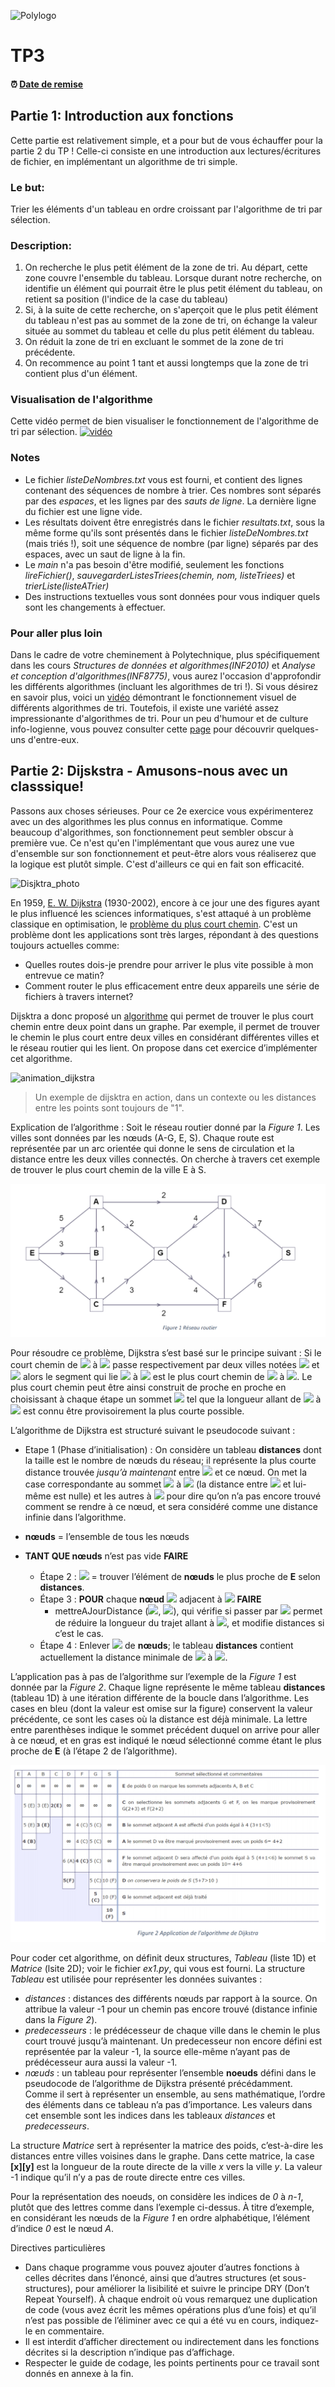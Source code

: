 
![Polylogo](https://lh3.googleusercontent.com/proxy/vrZOGWNKkffbTGgMZ-yypVpqS0VjGaZaaJOcgPThxeier5DFa2jFBOxwNnu3399B-QodQulHbkDcVuxVh1PCoYKgOTY)

# TP3

<!--- TODO: Changer la date de remise en modifiant le URL--->
#### :alarm_clock: [Date de remise](https://www.timeanddate.com/countdown/generic?iso=20210131T2359&p0=165&msg=Remise&font=cursive&csz=1#)

## Partie 1: Introduction aux fonctions
Cette partie est relativement simple, et a pour but de vous échauffer pour la partie 2 du TP ! Celle-ci consiste en une introduction aux lectures/écritures de fichier, en implémentant un algorithme de tri simple. 

### Le but: 
Trier les éléments d'un tableau en ordre croissant par l'algorithme de tri par sélection.

### Description: 
1. On recherche le plus petit élément de la zone de tri. Au départ, cette zone couvre l'ensemble du tableau. Lorsque durant notre recherche, on identifie un élément qui pourrait être le plus petit élément du tableau, on retient sa position (l'indice de la case du tableau)
2. Si, à la suite de cette recherche, on s'aperçoit que le plus petit élément du tableau n'est pas au sommet de la zone de tri, on échange la valeur située au sommet du tableau et celle du plus petit élément du tableau.
3. On réduit la zone de tri en excluant le sommet de la zone de tri précédente.
4. On recommence au point 1 tant et aussi longtemps que la zone de tri contient plus d'un élément.

### Visualisation de l'algorithme
Cette vidéo permet de bien visualiser le fonctionnement de l'algorithme de tri par sélection.
[![vidéo](http://img.youtube.com/vi/qpeeRU_K90k&ab_channel=CAMNET/0.jpg)](https://www.youtube.com/watch?v=qpeeRU_K90k&ab_channel=CAMNET)

### Notes
* Le fichier *listeDeNombres.txt* vous est fourni, et contient des lignes contenant des séquences de nombre à trier. Ces nombres sont séparés par des *espaces*, et les lignes par des *sauts de ligne*. La dernière ligne du fichier est une ligne vide.
* Les résultats doivent être enregistrés dans le fichier *resultats.txt*, sous la même forme qu'ils sont présentés dans le fichier *listeDeNombres.txt* (mais triés !), soit une séquence de nombre (par ligne) séparés par des espaces, avec un saut de ligne à la fin.
* Le *main* n'a pas besoin d'être modifié, seulement les fonctions *lireFichier()*, *sauvegarderListesTriees(chemin, nom, listeTriees)* et *trierListe(listeATrier)*
* Des instructions textuelles vous sont données pour vous indiquer quels sont les changements à effectuer.

### Pour aller plus loin
Dans le cadre de votre cheminement à Polytechnique, plus spécifiquement dans les cours *Structures de données et algorithmes(INF2010)* et *Analyse et conception d'algorithmes(INF8775)*, vous aurez l'occasion d'approfondir les différents algorithmes (incluant les algorithmes de tri !). Si vous désirez en savoir plus, voici un [vidéo](https://www.youtube.com/watch?v=kPRA0W1kECg&ab_channel=TimoBingmann) démontrant le fonctionnement visuel de différents algorithmes de tri.
Toutefois, il existe une variété assez impressionante d'algorithmes de tri. Pour un peu d'humour et de culture info-logienne, vous pouvez consulter cette [page](https://codoholicconfessions.wordpress.com/2017/05/21/strangest-sorting-algorithms/) pour découvrir quelques-uns d'entre-eux. 

## Partie 2: Dijskstra - Amusons-nous avec un classsique!

Passons aux choses sérieuses. Pour ce 2e exercice vous expérimenterez avec un des algorithmes les plus connus en informatique. Comme beaucoup d'algorithmes, son fonctionnement peut sembler obscur à première vue. Ce n'est qu'en l'implémentant que vous aurez une vue d'ensemble sur son fonctionnement et peut-être alors vous réaliserez que la logique est plutôt simple. C'est d'ailleurs ce qui en fait son efficacité.

![Disjktra_photo](https://upload.wikimedia.org/wikipedia/commons/thumb/d/d9/Edsger_Wybe_Dijkstra.jpg/180px-Edsger_Wybe_Dijkstra.jpg)

En 1959, [E. W. Dijkstra](https://en.wikipedia.org/wiki/Edsger_W._Dijkstra) (1930-2002), encore à ce jour une des figures ayant le plus influencé les sciences informatiques, s'est attaqué à un problème classique en optimisation, le [problème du plus court chemin](https://fr.wikipedia.org/wiki/Probl%C3%A8me_de_plus_court_chemin). C'est un problème dont les applications sont très larges, répondant à des questions toujours actuelles comme:

* Quelles routes dois-je prendre pour arriver le plus vite possible à mon entrevue ce matin?
* Comment router le plus efficacement entre deux appareils une série de fichiers à travers internet?

Dijsktra a donc proposé un [algorithme](https://en.wikipedia.org/wiki/Dijkstra%27s_algorithm) qui permet de trouver le plus court chemin entre deux point dans un graphe. Par exemple, il permet de trouver le chemin le plus court entre deux villes en considérant différentes
villes et le réseau routier qui les lient. On propose dans cet exercice d’implémenter cet algorithme.

![animation_dijkstra](https://upload.wikimedia.org/wikipedia/commons/2/23/Dijkstras_progress_animation.gif)
> Un exemple de dijsktra en action, dans un contexte ou les distances entre les points sont toujours de "1".

Explication de l’algorithme :
Soit le réseau routier donné par la *Figure 1*. Les villes sont données par les nœuds (A-G, E, S). Chaque route
est représentée par un arc orientée qui donne le sens de circulation et la distance entre les deux villes
connectés. On cherche à travers cet exemple de trouver le plus court chemin de la ville E à S.

![reseau_routier](./images/ex_reseau_routier.png)


Pour résoudre ce problème, Dijkstra s’est basé sur le principe suivant : Si le court chemin de  <img src="https://render.githubusercontent.com/render/math?math=E"> à  <img src="https://render.githubusercontent.com/render/math?math=S"> passe respectivement par deux villes notées <img src="https://render.githubusercontent.com/render/math?math=S_1"> et <img src="https://render.githubusercontent.com/render/math?math=S_2"> alors le segment qui lie  <img src="https://render.githubusercontent.com/render/math?math=S_1"> à  <img src="https://render.githubusercontent.com/render/math?math=S_2"> est le plus court chemin de  <img src="https://render.githubusercontent.com/render/math?math=S_1"> à <img src="https://render.githubusercontent.com/render/math?math=S_2">. Le plus court chemin peut être ainsi construit de proche en proche en choisissant à chaque étape un sommet  <img src="https://render.githubusercontent.com/render/math?math=S_i"> tel que la longueur allant de <img src="https://render.githubusercontent.com/render/math?math=E"> à <img src="https://render.githubusercontent.com/render/math?math=S_i"> est connu être provisoirement la plus courte possible. 

L’algorithme de Dijkstra est structuré suivant le pseudocode suivant :

- Etape 1 (Phase d’initialisation) : On considère un tableau **distances** dont la taille est le nombre de nœuds du réseau; il représente la plus courte distance trouvée *jusqu’à maintenant* entre <img src="https://render.githubusercontent.com/render/math?math=E"> et ce nœud. On met la case correspondante au sommet <img src="https://render.githubusercontent.com/render/math?math=E"> à <img src="https://render.githubusercontent.com/render/math?math=0"> (la distance entre <img src="https://render.githubusercontent.com/render/math?math=E"> et lui-même est nulle) et les autres à <img src="https://render.githubusercontent.com/render/math?math=-1"> pour dire qu’on n’a pas encore trouvé comment se rendre à ce nœud, et sera considéré comme une distance infinie dans l’algorithme. 

- **nœuds** = l’ensemble de tous les nœuds 
- **TANT QUE nœuds** n’est pas vide **FAIRE**
  - Étape 2 : <img src="https://render.githubusercontent.com/render/math?math=S_1"> = trouver l’élément de **nœuds** le plus proche de **E** selon **distances**. 
  - Étape 3 : **POUR** chaque **nœud** <img src="https://render.githubusercontent.com/render/math?math=S_2"> adjacent à <img src="https://render.githubusercontent.com/render/math?math=S_1"> **FAIRE**
      - mettreAJourDistance (<img src="https://render.githubusercontent.com/render/math?math=S_1">, <img src="https://render.githubusercontent.com/render/math?math=S_2">), qui vérifie si passer par <img src="https://render.githubusercontent.com/render/math?math=S_1"> permet de réduire la longueur du trajet allant à <img src="https://render.githubusercontent.com/render/math?math=S_2">, et modifie distances si c’est le cas.
  - Étape 4 : Enlever <img src="https://render.githubusercontent.com/render/math?math=S_1"> de **nœuds**; le tableau **distances** contient actuellement la distance
minimale de <img src="https://render.githubusercontent.com/render/math?math=E"> à <img src="https://render.githubusercontent.com/render/math?math=S_1">. 
    
L’application pas à pas de l’algorithme sur l’exemple de la *Figure 1* est donnée par la *Figure 2*. Chaque ligne représente le même tableau **distances** (tableau 1D) à une itération différente de la boucle dans l’algorithme. Les cases en bleu (dont la valeur est omise sur la figure) conservent la valeur précédente, ce sont les cases où la distance est déjà minimale. La lettre entre parenthèses indique le sommet précédent duquel on arrive pour aller à ce nœud, et en gras est indiqué le nœud sélectionné comme étant le plus proche de **E** (à l’étape 2 de l’algorithme).  

![exemple_algo](./images/exemple_algo_dijsktra.png)

Pour coder cet algorithme, on définit deux structures, *Tableau* (liste 1D) et *Matrice* (lsite 2D); voir le fichier *ex1.py*, qui vous est fourni. La structure *Tableau* est utilisée pour représenter les données suivantes : 
  - *distances* : distances des différents nœuds par rapport à la source. On attribue la valeur -1 pour un chemin pas encore trouvé (distance infinie dans la *Figure 2*).
  - *predecesseurs* : le prédécesseur de chaque ville dans le chemin le plus court trouvé jusqu’à maintenant. Un predecesseur non encore défini est représentée par la valeur -1, la source elle-même n’ayant pas de prédécesseur aura aussi la valeur -1.
  - *nœuds* : un tableau pour représenter l’ensemble **noeuds** défini dans le pseudocode de l’algorithme de Dijkstra présenté précédamment. Comme il sert à représenter un ensemble, au sens mathématique, l’ordre des éléments dans ce tableau n’a pas d’importance. Les valeurs dans cet ensemble sont les indices dans les tableaux *distances* et *predecesseurs*. 
  
La structure *Matrice* sert à représenter la matrice des poids, c’est-à-dire les distances entre villes voisines dans le graphe. Dans cette matrice, la case **[x][y]** est la longueur de la route directe de la ville *x* vers la ville *y*. La valeur -1 indique qu’il n’y a pas de route directe entre ces villes.

Pour la représentation des noeuds, on considère les indices de *0* à *n-1*, plutôt que des lettres comme dans l’exemple ci-dessus. À titre d’exemple, en considérant les nœuds de la *Figure 1* en ordre alphabétique, l’élément d’indice *0* est le nœud *A*. 
  


Directives particulières
* Dans chaque programme vous pouvez ajouter d’autres fonctions à celles décrites dans l’énoncé, ainsi que
d’autres structures (et sous-structures), pour améliorer la lisibilité et suivre le principe DRY (Don’t Repeat
Yourself). À chaque endroit où vous remarquez une duplication de code (vous avez écrit les mêmes
opérations plus d’une fois) et qu’il n’est pas possible de l’éliminer avec ce qui a été vu en cours, indiquez-le
en commentaire.
* Il est interdit d’afficher directement ou indirectement dans les fonctions décrites si la description n’indique
pas d’affichage.
* Respecter le guide de codage, les points pertinents pour ce travail sont donnés en annexe à la fin.


